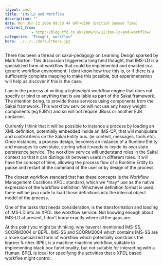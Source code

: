 ```yaml
---
layout: post
title: 'IMS-LD and Workflow'
description: ""
date: Mon Jun 12 2006 09:53:44 GMT+0100 (British Summer Time)
redirect_from: 
            - http://blog.tfd.co.uk/2006/06/12/ims-ld-and-workflow/
categories: "Thought, workflow"
hero: ../../../defaultHero.jpg
---
```

There has been a thread on sakai-pedagogy on Learning Design sparked by Mark Norton. This discussion triggered a long held thought, that IMS-LD is a specialized form of workflow that could be implemented and enacted in a generic workflow environment. I dont know how true this is, or if there is a sufficiently complete mapping to make this possible, but experimentation will help us discover if this is the case.

I am in the process of writing a lightweight workflow engine that does not specify or bind to anything that is available as part of the Sakai framework. The intention being, to provide those services using components from the Sakai framework. This workflow service will not use any heavy weight components (eg EJB's) and so will not require JBoss or another EJB container.

Currently I think that it will be possible to instance a process by loading an XML definition, potentially embedded inside an IMS-CP, that will manipulate and control items on the Sakai Entity bus. (ie content, messages, tools etc). Once instances, a process design, becomes an instance of a Runtime Entity and manages its own state, storing what it needs to inside its own state persistence service. The workflow service will understand roles in the Sakai context so that it can distinguish between users in different roles. It will have the concept of time, allowing the process flow of a Runtime Entity to pause and restart at the command of the user or by design of the process.

The closest workflow standard that has these concepts is the Workflow Management Coalitions XPDL standard, which we \*may\* use as the native expression of the workflow definition. Whichever definition format is used, there will be java code to load those definitions into the internal object model of the process.

One of the tasks that needs consideration, is the transformation and loading of IMS-LD into an XPDL like workflow service. Not knowing enough about IMS-LD at present, I don't know exactly where all the gaps are.

At this point you might be thinking, why havent I mentioned IMS-SS, SCORM2004 or BEPL. IMS-SS and SCORM2004 which contains IMS-SS are a more specialized form of workflow which potentially constrains the learner further. BPEL is a machine-machine workflow, suitable to implementing black box functionality, but not suitable for interacting with a Human. BPEL is ideal for specifying the activities that a XPDL based workfloe might control.
